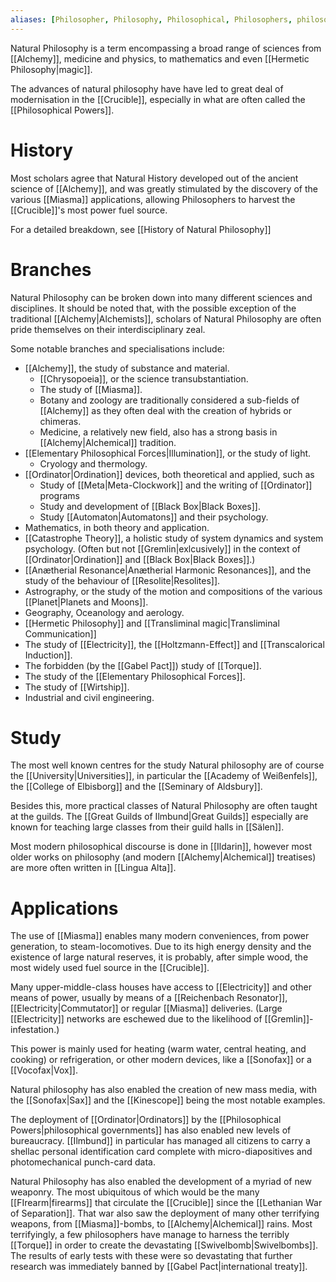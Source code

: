 ```yaml
---
aliases: [Philosopher, Philosophy, Philosophical, Philosophers, philosophically, Natural Philosopher, Natural Philosophers, Natural-Philosophical]
---
```

Natural Philosophy is a term encompassing a broad range of sciences from [[Alchemy]], medicine and physics, to mathematics and even [[Hermetic Philosophy|magic]].

The advances of natural philosophy have have led to great deal of modernisation in the [[Crucible]], especially in what are often called the [[Philosophical Powers]]. 

# History 
Most scholars agree that Natural History developed out of the ancient science of [[Alchemy]], and was greatly stimulated by the discovery of the various [[Miasma]] applications, allowing Philosophers to harvest the [[Crucible]]'s most power fuel source.

For a detailed breakdown, see [[History of Natural Philosophy]]

# Branches 
Natural Philosophy can be broken down into many different sciences and disciplines. It should be noted that, with the possible exception of the traditional [[Alchemy|Alchemists]], scholars of Natural Philosophy are often pride themselves on their interdisciplinary zeal.

Some notable branches and specialisations include:
- [[Alchemy]], the study of substance and material.
	- [[Chrysopoeia]], or the science transubstantiation. 
	- The study of [[Miasma]].
	- Botany and zoology are traditionally considered a sub-fields of [[Alchemy]] as they often deal with the creation of hybrids or chimeras.
	- Medicine, a relatively new field, also has a strong basis in [[Alchemy|Alchemical]] tradition.
- [[Elementary Philosophical Forces|Illumination]], or the study of light.
	- Cryology and thermology.
- [[Ordinator|Ordination]] devices, both theoretical and applied, such as
	- Study of [[Meta|Meta-Clockwork]] and the writing of [[Ordinator]] programs
	- Study and development of [[Black Box|Black Boxes]].
	- Study [[Automaton|Automatons]] and their psychology.
- Mathematics, in both theory and application.
- [[Catastrophe Theory]], a holistic study of system dynamics and system psychology. (Often but not [[Gremlin|exlcusively]] in the context of [[Ordinator|Ordination]] and [[Black Box|Black Boxes]].)
- [[Anætherial Resonance|Anætherial Harmonic Resonances]], and the study of the behaviour of [[Resolite|Resolites]].
- Astrography, or the study of the motion and compositions of the various [[Planet|Planets and Moons]].
- Geography, Oceanology and aerology.
- [[Hermetic Philosophy]] and [[Transliminal magic|Transliminal Communication]]
- The study of [[Electricity]], the [[Holtzmann-Effect]] and [[Transcalorical Induction]].
- The forbidden (by the [[Gabel Pact]]) study of [[Torque]].
- The study of the [[Elementary Philosophical Forces]].
- The study of [[Wirtship]].
- Industrial and civil engineering.

# Study
The most well known centres for the study Natural philosophy are of course the [[University|Universities]], in particular the [[Academy of Weißenfels]], the [[College of Elbisborg]] and the [[Seminary of Aldsbury]].

Besides this, more practical classes of Natural Philosophy are often taught at the guilds. The [[Great Guilds of Ilmbund|Great Guilds]] especially are known for teaching large classes from their guild halls in [[Sälen]].

Most modern philosophical discourse is done in [[Ildarin]], however most older works on philosophy (and modern [[Alchemy|Alchemical]] treatises) are more often written in [[Lingua Alta]].

# Applications 
The use of [[Miasma]] enables many modern conveniences, from power generation, to steam-locomotives. Due to its high energy density and the existence of large natural reserves, it is probably, after simple wood, the most widely used fuel source in the [[Crucible]]. 

Many upper-middle-class houses have access to [[Electricity]] and other means of power, usually by means of a [[Reichenbach Resonator]], [[Electricity|Commutator]] or regular [[Miasma]] deliveries. (Large [[Electricity]] networks are eschewed due to the likelihood of [[Gremlin]]-infestation.)

This power is mainly used for heating (warm water, central heating, and cooking) or refrigeration, or other modern devices, like a [[Sonofax]] or a [[Vocofax|Vox]].

Natural philosophy has also enabled the creation of new mass media, with the [[Sonofax|Sax]] and the [[Kinescope]] being the most notable examples.

The deployment of [[Ordinator|Ordinators]] by the [[Philosophical Powers|philosophical governments]] has also enabled new levels of bureaucracy. [[Ilmbund]] in particular has managed all citizens to carry a shellac personal identification card complete with micro-diapositives and photomechanical punch-card data.

Natural Philosophy has also enabled the development of a myriad of new weaponry. The most ubiquitous of which would be the many [[FIrearm|firearms]] that circulate the [[Crucible]] since the [[Lethanian War of Separation]]. That war also saw the deployment of many other terrifying weapons, from [[Miasma]]-bombs, to [[Alchemy|Alchemical]] rains. Most terrifyingly, a few philosophers have manage to harness the terribly [[Torque]] in order to create the devastating [[Swivelbomb|Swivelbombs]]. The results of early tests with these were so devastating that further research was immediately banned by [[Gabel Pact|international treaty]].


